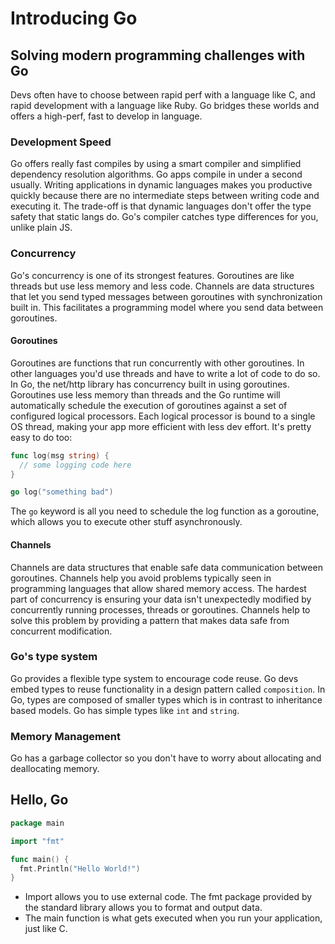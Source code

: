 # Introducing Go
## Solving modern programming challenges with Go
Devs often have to choose between rapid perf with a language like C, and rapid development with a language like Ruby. Go bridges these worlds and offers a high-perf, fast to develop in language.

### Development Speed
Go offers really fast compiles by using a smart compiler and simplified dependency resolution algorithms. Go apps compile in under a second usually. Writing applications in dynamic languages makes you productive quickly because there are no intermediate steps between writing code and executing it. The trade-off is that dynamic languages don't offer the type safety that static langs do. Go's compiler catches type differences for you, unlike plain JS.

### Concurrency
Go's concurrency is one of its strongest features. Goroutines are like threads but use less memory and less code. Channels are data structures that let you send typed messages between goroutines with synchronization built in. This facilitates a programming model where you send data between goroutines.

#### Goroutines
Goroutines are functions that run concurrently with other goroutines. In other languages you'd use threads and have to write a lot of code to do so. In Go, the net/http library has concurrency built in using goroutines. Goroutines use less memory than threads and the Go runtime will automatically schedule the execution of goroutines against a set of configured logical processors. Each logical processor is bound to a single OS thread, making your app more efficient with less dev effort. It's pretty easy to do too:

```go
func log(msg string) {
  // some logging code here
}

go log("something bad")
```

The `go` keyword is all you need to schedule the log function as a goroutine, which allows you to execute other stuff asynchronously.

#### Channels
Channels are data structures that enable safe data communication between goroutines. Channels help you avoid problems typically seen in programming languages that allow shared memory access.
The hardest part of concurrency is ensuring your data isn't unexpectedly modified by concurrently running processes, threads or goroutines. Channels help to solve this problem by providing a pattern that makes data safe from concurrent modification.

### Go's type system
Go provides a flexible type system to encourage code reuse. Go devs embed types to reuse functionality in a design pattern called `composition`. In Go, types are composed of smaller types which is in contrast to inheritance based models.
Go has simple types like `int` and `string`.

### Memory Management
Go has a garbage collector so you don't have to worry about allocating and deallocating memory.

## Hello, Go
```go
package main

import "fmt"

func main() {
  fmt.Println("Hello World!")
}
```
- Import allows you to use external code. The fmt package provided by the standard library allows you to format and output data.
- The main function is what gets executed when you run your application, just like C.
